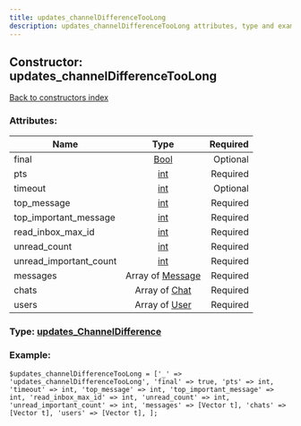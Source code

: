 ```yaml
---
title: updates_channelDifferenceTooLong
description: updates_channelDifferenceTooLong attributes, type and example
---
```

## Constructor: updates\_channelDifferenceTooLong  
[Back to constructors index](index.md)



### Attributes:

| Name     |    Type       | Required |
|----------|:-------------:|---------:|
|final|[Bool](../types/Bool.md) | Optional|
|pts|[int](../types/int.md) | Required|
|timeout|[int](../types/int.md) | Optional|
|top\_message|[int](../types/int.md) | Required|
|top\_important\_message|[int](../types/int.md) | Required|
|read\_inbox\_max\_id|[int](../types/int.md) | Required|
|unread\_count|[int](../types/int.md) | Required|
|unread\_important\_count|[int](../types/int.md) | Required|
|messages|Array of [Message](../types/Message.md) | Required|
|chats|Array of [Chat](../types/Chat.md) | Required|
|users|Array of [User](../types/User.md) | Required|



### Type: [updates\_ChannelDifference](../types/updates_ChannelDifference.md)


### Example:

```
$updates_channelDifferenceTooLong = ['_' => 'updates_channelDifferenceTooLong', 'final' => true, 'pts' => int, 'timeout' => int, 'top_message' => int, 'top_important_message' => int, 'read_inbox_max_id' => int, 'unread_count' => int, 'unread_important_count' => int, 'messages' => [Vector t], 'chats' => [Vector t], 'users' => [Vector t], ];
```  

